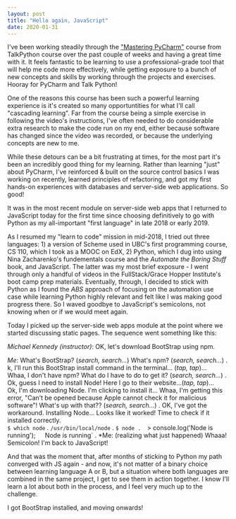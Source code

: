 ```yaml
---
layout: post
title: "Hello again, JavaScript"
date: 2020-01-31
---
```


I've been working steadily through the ["Mastering PyCharm"](https://training.talkpython.fm/courses/details/mastering-pycharm-ide) course from TalkPython course over the past couple of weeks and having a great time with it. It feels fantastic to be learning to use a professional-grade tool that will help me code more effectively, while getting exposure to a bunch of new concepts and skills by working through the projects and exercises. Hooray for PyCharm and Talk Python! 

One of the reasons this course has been such a powerful learning experience is it's created so many opportuntities for what I'll call "cascading learning". Far from the course being a simple exercise in following the video's instructions, I've often  needed to do considerable extra research to make the code run on my end, either because software has changed since the video was recorded, or because the underlying concepts are new to me. 

While these detours can be a bit frustrating at times, for the most part it's been an incredibly good thing for my learning. Rather than learning "just" about PyCharm, I've reinforced & built on the source control basics I was working on recently, learned principles of refactoring, and got my first hands-on experiences with databases and server-side web applications. So good!

It was in the most recent module on server-side web apps that I returned to JavaScript today for the first time since choosing definitively to go with Python as my all-important "first language" in late 2018 or early 2019. 

As I resumed my "learn to code" mission in mid-2018, I tried out three languages: 1) a version of Scheme used in UBC's first programming course, CS 110, which I took as a MOOC on EdX, 2) Python, which I  dug into using Nina Zacharenko's fundementals course and the *Automate the Boring Stuff* book, and JavaScript. The latter was my most brief exposure - I went through only a handful of videos in the FullStack/Grace Hopper Institute's boot camp prep materials. Eventually, through, I decided to stick with Python as I found the *ABS* approach of focusing on the automation use case while learning Python highly relevant and felt like I was making good progress there. So I waved goodbye to JavaScript's semicolons, not knowing when or if we would meet again. 

Today I picked up the server-side web apps module at the point where we started discussing static pages. The sequence went something like this:

*Michael Kennedy (instructor)*: OK, let's download BootStrap using npm.    

*Me*: What's BootStrap? (*search, search...*) What's npm? (*search, search...*) . 
k, I'll run this BootStrap install command in the terminal... (*tap, tap*)...  
Whaa, I don't have npm? What do I have to do to get it? (*search, search...*) . 
Ok, guess I need to install Node! Here I go to their website...(*tap, tap*)...  
Ok, I'm downloading Node. I'm clicking to install it... Whaa, I'm getting this error, "Can’t be opened because Apple cannot check it for malicious software"! What's up with that?? (*search, search...*) . 
OK, I've got the workaround. Installing Node... Looks like it worked! Time to check if it installed correctly.  
`$ which node` . 
`/usr/bin/local/node` . 
`$ node . 
`> console.log('Node is running');`  
`Node is running` . 
*Me: (realizing what just happened) Whaaa! Semicolon! I'm back to JavaScript!  

And that was the moment that, after months of sticking to Python my path converged with JS again - and now, it's not matter of a binary choice between learning language A or B, but a situation where both languages are combined in the same project, I get to see them in action together. I know I'll learn a lot about both in the process, and I feel very much up to the challenge. 

I got BootStrap installed, and moving onwards! 

